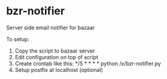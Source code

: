# bzr-notifier
Server side email notifier for bazaar

To setup:
1. Copy the script to bazaar server
2. Edit configuration on top of script
3. Create crontab like this:
  */5 * * * * python /x/bzr-notifier.py
4. Setup postfix at localhost (optional)

